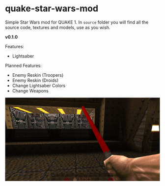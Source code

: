 # quake-star-wars-mod
Simple Star Wars mod for QUAKE 1.
In `source` folder you will find all the source code, textures and models, use as you wish.

<p> <strong> v0.1.0  </strong> </p>

Features:
- Lightsaber

Planned Features:
- Enemy Reskin (Troopers)
- Enemy Reskin (Droids)
- Change Lightsaber Colors
- Change Weapons


![Print Screen](https://github.com/GroovyWizard/quake-star-wars-mod/blob/main/starwars/source/printscreen.png)
